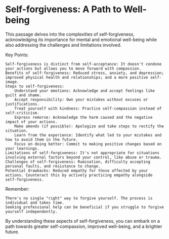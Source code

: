 # Self-forgiveness: A Path to Well-being

This passage delves into the complexities of self-forgiveness, acknowledging its importance for mental and emotional well-being while also addressing the challenges and limitations involved.

Key Points:

    Self-forgiveness is distinct from self-acceptance: It doesn't condone your actions but allows you to move forward with compassion.
    Benefits of self-forgiveness: Reduced stress, anxiety, and depression; improved physical health and relationships; and a more positive self-image.
    Steps to self-forgiveness:
        Understand your emotions: Acknowledge and accept feelings like guilt and shame.
        Accept responsibility: Own your mistakes without excuses or justifications.
        Treat yourself with kindness: Practice self-compassion instead of self-criticism.
        Express remorse: Acknowledge the harm caused and the negative impact of your actions.
        Make amends (if possible): Apologize and take steps to rectify the situation.
        Learn from the experience: Identify what led to your mistakes and how to avoid them in the future.
        Focus on doing better: Commit to making positive changes based on your learnings.
    Limitations of self-forgiveness: It's not appropriate for situations involving external factors beyond your control, like abuse or trauma.
    Challenges of self-forgiveness: Rumination, difficulty accepting personal faults, and resistance to change.
    Potential drawbacks: Reduced empathy for those affected by your actions. Counteract this by actively practicing empathy alongside self-forgiveness.

Remember:

    There's no single "right" way to forgive yourself. The process is individual and takes time.
    Seeking professional help can be beneficial if you struggle to forgive yourself independently.

By understanding these aspects of self-forgiveness, you can embark on a path towards greater self-compassion, improved well-being, and a brighter future.